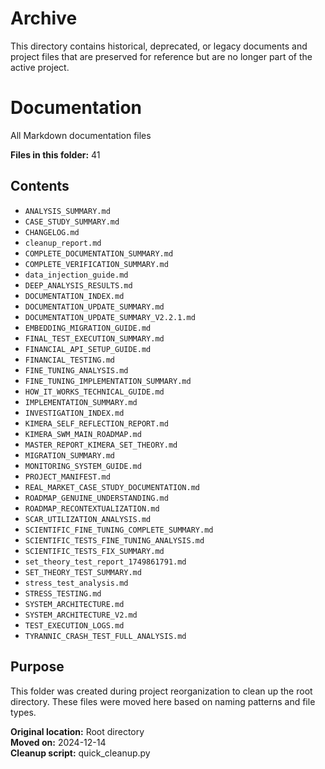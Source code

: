 # Archive

This directory contains historical, deprecated, or legacy documents and project files that are preserved for reference but are no longer part of the active project.

# Documentation

All Markdown documentation files

**Files in this folder:** 41

## Contents

- `ANALYSIS_SUMMARY.md`
- `CASE_STUDY_SUMMARY.md`
- `CHANGELOG.md`
- `cleanup_report.md`
- `COMPLETE_DOCUMENTATION_SUMMARY.md`
- `COMPLETE_VERIFICATION_SUMMARY.md`
- `data_injection_guide.md`
- `DEEP_ANALYSIS_RESULTS.md`
- `DOCUMENTATION_INDEX.md`
- `DOCUMENTATION_UPDATE_SUMMARY.md`
- `DOCUMENTATION_UPDATE_SUMMARY_V2.2.1.md`
- `EMBEDDING_MIGRATION_GUIDE.md`
- `FINAL_TEST_EXECUTION_SUMMARY.md`
- `FINANCIAL_API_SETUP_GUIDE.md`
- `FINANCIAL_TESTING.md`
- `FINE_TUNING_ANALYSIS.md`
- `FINE_TUNING_IMPLEMENTATION_SUMMARY.md`
- `HOW_IT_WORKS_TECHNICAL_GUIDE.md`
- `IMPLEMENTATION_SUMMARY.md`
- `INVESTIGATION_INDEX.md`
- `KIMERA_SELF_REFLECTION_REPORT.md`
- `KIMERA_SWM_MAIN_ROADMAP.md`
- `MASTER_REPORT_KIMERA_SET_THEORY.md`
- `MIGRATION_SUMMARY.md`
- `MONITORING_SYSTEM_GUIDE.md`
- `PROJECT_MANIFEST.md`
- `REAL_MARKET_CASE_STUDY_DOCUMENTATION.md`
- `ROADMAP_GENUINE_UNDERSTANDING.md`
- `ROADMAP_RECONTEXTUALIZATION.md`
- `SCAR_UTILIZATION_ANALYSIS.md`
- `SCIENTIFIC_FINE_TUNING_COMPLETE_SUMMARY.md`
- `SCIENTIFIC_TESTS_FINE_TUNING_ANALYSIS.md`
- `SCIENTIFIC_TESTS_FIX_SUMMARY.md`
- `set_theory_test_report_1749861791.md`
- `SET_THEORY_TEST_SUMMARY.md`
- `stress_test_analysis.md`
- `STRESS_TESTING.md`
- `SYSTEM_ARCHITECTURE.md`
- `SYSTEM_ARCHITECTURE_V2.md`
- `TEST_EXECUTION_LOGS.md`
- `TYRANNIC_CRASH_TEST_FULL_ANALYSIS.md`

## Purpose

This folder was created during project reorganization to clean up the root directory.
These files were moved here based on naming patterns and file types.

**Original location:** Root directory  
**Moved on:** 2024-12-14  
**Cleanup script:** quick_cleanup.py  
